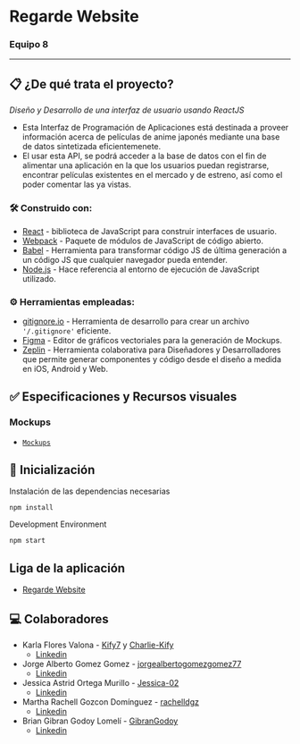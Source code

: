 # Regarde Website
### Equipo 8

***

## 📋 ¿De qué trata el proyecto?

_Diseño y Desarrollo de una interfaz de usuario usando ReactJS_

* Esta Interfaz de Programación de Aplicaciones está  destinada a proveer información acerca de películas de anime japonés mediante una base de datos sintetizada eficientemenete.
* El usar esta API, se podrá acceder a la base de datos con el fin de alimentar una aplicación en la que los usuarios puedan registrarse, encontrar películas existentes en el mercado y de estreno, así como el poder comentar las ya vistas.

### 🛠️ Construido con:

* [React](https://es.reactjs.org/) - biblioteca de JavaScript para construir interfaces de usuario.
* [Webpack](https://webpack.js.org/) - Paquete de módulos de JavaScript de código abierto.
* [Babel](https://babeljs.io/) - Herramienta para transformar código JS de última generación a un código JS que cualquier navegador pueda entender.
* [Node.js](https://nodejs.dev/) - Hace referencia al entorno de ejecución de JavaScript utilizado.

### ⚙️ Herramientas empleadas:

* [gitignore.io](https://www.toptal.com/developers/gitignore) - Herramienta de desarrollo para crear un archivo `'/.gitignore'` eficiente.
* [Figma](https://www.figma.com/) - Editor de gráficos vectoriales para la generación de Mockups.
* [Zeplin](https://zeplin.io/) - Herramienta colaborativa para Diseñadores y Desarrolladores que permite generar componentes y código desde el diseño a medida en iOS, Android y Web.

## ✅ Especificaciones y Recursos visuales

### Mockups
- [`Mockups`](mockups/)

## 🚀 Inicialización

Instalación de las dependencias necesarias

```
npm install
```

Development Environment

```
npm start
```

## Liga de la aplicación
* [Regarde Website](#) 

## 💻 Colaboradores

* Karla Flores Valona - [Kify7](https://github.com/Kify7) y [Charlie-Kify](https://github.com/Charlie-Kify)
    * [Linkedin](https://www.linkedin.com/in/karla-valona)
* Jorge Alberto Gomez Gomez - [jorgealbertogomezgomez77](https://github.com/jorgealbertogomezgomez77)
    * [Linkedin](https://www.linkedin.com/in/jorgealbertogomez/)
* Jessica Astrid Ortega Murillo - [Jessica-02](https://github.com/Jessica-02)
    * [Linkedin](https://www.linkedin.com/in/jessica-ortega02)
* Martha Rachell Gozcon Domínguez - [rachelldgz](https://github.com/rachelldgz)
    * [Linkedin](https://www.linkedin.com/)
* Brian Gibran Godoy Lomelí - [GibranGodoy](https://github.com/GibranGodoy)
    * [Linkedin](https://www.linkedin.com/in/gibran-godoy/)

